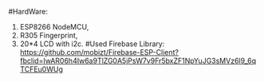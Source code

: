 #HardWare: 
1. ESP8266 NodeMCU,
2. R305 Fingerprint,
3. 20*4 LCD with i2c.
#Used Firebase Library: 
https://github.com/mobizt/Firebase-ESP-Client?fbclid=IwAR06h4Iw6a9TlZG0A5jPsW7v9Fr5bxZF1NpYuJG3sMVz6l9_6qTCFEu0WUg

